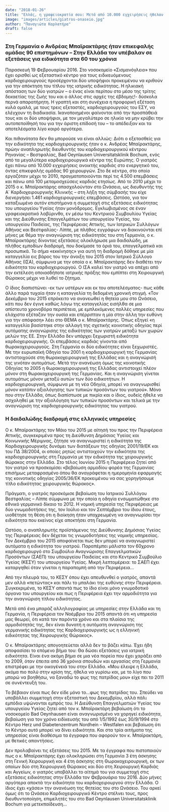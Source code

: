 ```yaml
---
date: "2018-01-26"
title: "Ελλάς, η γραφειοκρατία σου: Μετά από 10.000 εγχειρήσεις ήθελαν αποδείξεις πως είναι καρδιοχειρουργός"
image: "images/articles/giatros-onaseio.jpg"
author: "Παναγιώτα Καρλατήρα"
draft: false
---
```


### Στη Γερμανία ο Ανδρέας Μπαϊρακτάρης ήταν επικεφαλής ομάδας 90 επιστημόνων – Στην Ελλάδα τον υπέβαλαν σε εξετάσεις για ειδικότητα στα 60 του χρόνια

Παρασκευή 19 Φεβρουαρίου 2016. Στο νοσοκομείο «Σισμανόγλειο» που έχει ορισθεί ως εξεταστικό κέντρο για τους ειδικευόμενους καρδιοχειρουργούς προσέρχονται δύο υποψήφιοι προκειμένου να κριθούν για την απόκτηση του τίτλου της ιατρικής ειδικότητας. Η ηλικιακή απόσταση των δύο γιατρών – ο ένας είναι περίπου στο μέσο της τρίτης δεκαετίας της ζωής του και ο άλλος στις αρχές της έβδομης!- δύσκολα περνά απαρατήρητη. Η γραπτή και στη συνέχεια η προφορική εξέταση κυλά ομαλά, με τους τρεις εξεταστές, καρδιοχειρουργούς του ΕΣΥ, να ελέγχουν τη διαδικασία. Ικανοποιημένοι φαίνονται από την προσπάθειά τους και οι δύο υποψήφιοι, με τον μεγαλύτερο σε ηλικία να μην κρύβει την αυτοπεποίθησή του για την άριστη επίδοσή του – το απέδειξαν και τα αποτελέσματα λίγο καιρό αργότερα.

Και πιθανότατα δεν θα μπορούσε να είναι αλλιώς: Διότι ο εξετασθείς για την ειδικότητα της καρδιοχειρουργικής ήταν ο κ. Ανδρέας Μπαϊρακτάρης, πρώην αναπληρωτής διευθυντής του καρδιοχειρουργικού κέντρου Ρηνανίας – Βεστφαλίας, Βad Oeynlausen Universitatsklinik Bochum, ενός από τα μεγαλύτερα καρδιοχειρουργικά κέντρα της Ευρώπης. Ο γιατρός έχει πάνω από 10.000 εγχειρήσεις ανοικτής καρδιάς στο ενεργητικό του, όντας επικεφαλής ομάδας 90 χειρουργών. Στο δε κέντρο, στο οποίο εργαζόταν μέχρι το 2010, πραγματοποιούνται περί τις 4.500 επεμβάσεις και πάνω από 100 μεταμοσχεύσεις καρδιάς ετησίως. Από το 2010 μέχρι το 2015 ο κ. Μπαϊρακτάρης απασχολούνταν στο Ωνάσειο, ως διευθυντής της Α΄ Καρδιοχειρουργικής Κλινικής – στη λήξη της σύμβασής του είχε διενεργήσει 1.461 καρδιοχειρουργικές επεμβάσεις.
Ωστόσο, για τον καταξιωμένο αυτόν επιστήμονα η συμμετοχή στις εξετάσεις ειδικότητας του υπουργείου Υγείας ήταν μονόδρομος. Εγκλωβισμένος σε έναν γραφειοκρατικό λαβύρινθο, εν μέσω του Κεντρικού Συμβουλίου Υγείας και της Διεύθυνσης Επαγγελμάτων του υπουργείου Υγείας, του υπουργείου Παιδείας, της Περιφέρειας Αττικής, των Ιατρικών Συλλόγων Αθήνας και Βεστφαλίας- Λίππε, με πλήθος εγγράφων να διακινούνται επί μήνες με θέμα την
αναγνώριση της ειδικότητάς του στη Γερμανία, ο κ. Μπαϊρακτάρης δίνοντας εξετάσεις ολοκλήρωσε μια δαιδαλώδη, με πλήθος εμποδίων διαδρομή, που δοκίμασε τα όριά του, επαγγελματικά και προσωπικά.
Το σήμα «εκκίνησης» για αυτή τη διαδρομή δόθηκε με μία καταγγελία εις βάρος του την άνοιξη του 2015 στον Ιατρικό Σύλλογο Αθήνας (ΙΣΑ), σύμφωνα με την οποία ο κ. Μπαϊρακτάρης δεν διαθέτει την ειδικότητα του καρδιοχειρουργού. Ο ΙΣΑ καλεί τον γιατρό να απέχει από την εκτέλεση οποιασδήποτε ιατρικής πράξης που εμπίπτει στη Χειρουργική Θώρακος μέχρι να λυθεί το ζήτημα.

Ο ίδιος διαπιστώνει -εκ των υστέρων και εκ του αποτελέσματος- πως κάθε άλλο παρά τυχαία ήταν η καταγγελία τη δεδομένη χρονική στιγμή. «Τον Δεκέμβριο του 2015 επρόκειτο να ανανεωθεί η θητεία μου στο Ωνάσειο, κάτι που δεν έγινε καθώς λόγω της καταγγελίας εισήλθα σε μια απίστευτα χρονοβόρα περιπέτεια, με εμπλεκόμενες πολλές υπηρεσίες που ελάχιστα εξέταζαν την ουσία και επέρριπταν η μία στην άλλη την ευθύνη για την απόφαση» λέει στο ΘΕΜΑ ο κ. Μπαϊρακτάρης. Όπως εξηγεί «η καταγγελία βασίστηκε στην αλλαγή της σχετικής κοινοτικής οδηγίας περί αυτόματης αναγνώρισης της ειδικότητας των γιατρών μεταξύ των χωρών μελών της ΕΕ. Στην Ελλάδα δεν υπάρχει ξεχωριστή ειδικότητα καρδιοχειρουργικής. Οι επεμβάσεις καρδιάς γίνονται από θωρακοχειρουργούς. Στη Γερμανία οι δύο ειδικότητες είναι ξεχωριστές. Με την ευρωπαϊκή Οδηγία του 2001 η καρδιοχειρουργική της Γερμανίας αντιστοιχούσε στη θωρακοχειρουργική της Ελλάδας και η αναγνώρισή της γινόταν αυτομάτως. Μετά την ανανέωση όμως της κοινοτικής Οδηγίας το 2005 η θωρακοχειρουργική της Ελλάδας αντιστοιχεί πλέον μόνον στη θωρακοχειρουργική της Γερμανίας. Και η αναγνώριση γίνεται αυτομάτως μόνον μεταξύ αυτών των δύο ειδικοτήτων. Η καρδιοχειρουργική, σύμφωνα με τη νέα Οδηγία, μπορεί να αναγνωρισθεί μόνον κατόπιν αξιολόγησης των τυπικών προσόντων του γιατρού». Μόνο που στην Ελλάδα, όπως διαπίστωσε με πικρία και ο ίδιος, ουδείς ήθελε να ασχοληθεί με την αξιολόγηση των τυπικών προσόντων και τελικά με την αναγνώριση της καρδιοχειρουργικής ειδικότητας του γιατρού.

### Η δαιδαλώδης διαδρομή στις ελληνικές υπηρεσίες

Ο κ. Μπαϊρακτάρης τον Μάιο του 2015 με αίτησή του προς την Περιφέρεια Αττικής, συγκεκριμένα προς τη Διεύθυνση Δημόσιας Υγείας και Κοινωνικής Μέριμνας, ζήτησε να αναγνωριστεί η ειδικότητα της Καρδιοχειρουργικής δυνάμει των διατάξεων της οδηγίας 2001/19/ΕΚ και του ΠΔ 38/2004, οι οποίες ρητώς αντιστοιχούν την ειδικότητα της καρδιοχειρουργικής στη Γερμανία με την ειδικότητα της χειρουργικής θώρακος στην Ελλάδα. Στο τέλος Ιουνίου 2015 η Περιφέρεια ζητεί από τον γιατρό να προσκομίσει «βεβαίωση αρμοδίου φορέα της Γερμανίας επισήμως μεταφρασμένο όπου θα αναγράφεται η ημερομηνία εφαρμογής της κοινοτικής οδηγίας 2005/36/ΕΚ προκειμένου να σας χορηγήσουμε τίτλο ειδικότητας χειρουργικής θώρακος».

Πράγματι, ο γιατρός προσκόμισε βεβαίωση του Ιατρικού Συλλόγου Βεστφαλίας – Λίππε σύμφωνα με την οποία η οδηγία ενσωματώθηκε στο εθνικό γερμανικό δίκαιο το 2012. Η νομική υπηρεσία της Περιφέρειας με δύο γνωμοδοτήσεις της, τον Ιούλιο και τον Σεπτέμβριο του ίδιου έτους, υιοθέτησε τη θέση ότι η διοίκηση ήταν υποχρεωμένη να αναγνωρίσει την ειδικότητα που εκείνος είχε αποκτήσει στη Γερμανία.

Ωστόσο, ο αναπληρωτής προϊστάμενος της Διεύθυνσης Δημόσιας Υγείας της Περιφέρειας δεν δέχεται τις γνωμοδοτήσεις της νομικής υπηρεσίας. Τον Δεκέμβριο του 2015 αποφαίνεται πως δεν μπορεί να αναγνωριστεί αυτόματα η ειδικότητα του γιατρού. Παραπέμπει μάλιστα τον 60χρονο καρδιοχειρουργό στο Συμβούλιο Αναγνώρισης Επαγγελματικών Προσόντων (ΣΑΕΠ) του υπουργείου Παιδείας και στο Κεντρικό Συμβούλιο Υγείας (ΚΕΣΥ) του υπουργείου Υγείας. Μικρή λεπτομέρεια: το ΣΑΕΠ έχει καταργηθεί όταν γίνεται η παραπομπή από την Περιφέρεια…

Από την πλευρά του, το ΚΕΣΥ όπου έχει απευθυνθεί ο γιατρός, απαντά μεν αλλά «πετώντας» και πάλι το μπαλάκι της ευθύνης στην Περιφέρεια. Συγκεκριμένα, το ΚΕΣΥ απαντά πως το ίδιο είναι μόνο γνωμοδοτικό όργανο του υπουργείου και πως η Περιφέρεια έχει την αρμοδιότητα για την αναγνώριση τίτλου ειδικότητας.

Μετά από ένα μπαράζ αλληλογραφίας με υπηρεσίες στην Ελλάδα και τη Γερμανία, η Περιφέρεια τον Νοέμβριο του 2015 απαντά ότι «η υπηρεσία μας θεωρεί, ότι κατά τον παρόντα χρόνο και στα πλαίσια της αρμοδιότητάς της, δεν είναι δυνατή η αυτόματη αναγνώριση της γερμανικής ειδικότητας της Καρδιοχειρουργικής ως η ελληνική ειδικότητας της Χειρουργικής Θώρακος».

Ο κ. Μπαϊρακτάρης απογοητεύεται αλλά δεν το βάζει κάτω. Έχει ήδη αποφασίσει το επόμενο βήμα του: Θα δώσει εξετάσεις για ιατρική ειδικότητα. Είναι ένα ακόμη βήμα σε μια νέα πορεία που έχει χαράξει από το 2009, όταν έπειτα από 36 χρόνια σπουδών και εργασίας στη Γερμανία επιστρέφει με την οικογένειά του στην Ελλάδα. «Μου έλειψε η Ελλάδα, ακόμα πιο πολύ στην κρίση της, ήθελα να γυρίσω και, με το λίγο που μπορώ να βοηθήσω, να ξαναδώ το φως της πατρίδας μου» είχε πει το 2011 σε συνέντευξή του.

Το βέβαιον είναι πως δεν είδε μόνο το…φως της πατρίδας του. Σπεύδει να υποβάλλει συμμετοχή στην εξεταστική του Δεκεμβρίου, αλλά πάλι εμπόδια υψώνονται εμπρός του. Η Διεύθυνση Επαγγελματιών Υγείας του υπουργείου Υγείας ζητεί από τον κ. Μπαϊρακτάρη βεβαίωση ότι το νοσοκομείο Bad Oeynhausen είναι αναγνωρισμένο να χορηγεί ειδικότητα, βεβαίωση για τον χρόνο ειδίκευσής του από 1/5/1992 έως 30/9/1994 στο Κέντρο Herz und Diabetenzentrum Nordhein – Westfalen και βεβαίωση ότι το Κέντρο αυτό μπορεί να δίνει ειδικότητα. Και στα τρία αιτήματα της υπηρεσίας είναι διαθέσιμα τα έγγραφα που αφορούν τον κ. Μπαϊρακτάρη, με θετικές απαντήσεις.

Δεν προλαβαίνει τις εξετάσεις του 2015. Με τα έγγραφα που πιστοποιούν πως ο κ. Μπαϊρακτάρης έχει ολοκληρώσει στη Γερμανία 3 έτη άσκησης στη Γενική Χειρουργική και 4 έτη άσκησης στη Θωρακοχειρουργική, εκ των οποίων δύο στη Χειρουργική Θώρακος και δύο στη Χειρουργική Καρδιάς και Αγγείων, ο γιατρός υποβάλλει το αίτημά του για συμμετοχή στις εξετάσεις ειδικότητας στην Ελλάδα τον Φεβρουάριο του 2016. Δύο μήνες αργότερα αποκτά την ειδικότητα του καρδιοχειρουργού στην Ελλάδα. Ο ίδιος έχει «χάσει» την ανανέωση της θητείας του στο Ωνάσειο. Του αρκεί όμως ότι το Ωνάσειο Καρδιοχειρουργικό Κέντρο στέλνει τους, προς διευθυντοποίηση, επιμελητές του στο Βad Oeynlausen Universitatsklinik Bochum για μετεκπαίδευση…
